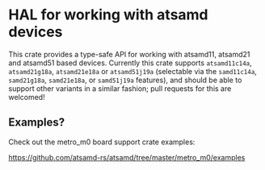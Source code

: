 # HAL for working with atsamd devices

This crate provides a type-safe API for working with atsamd11, atsamd21 and atsamd51 based devices.
Currently this crate supports `atsamd11c14a`, `atsamd21g18a`, `atsamd21e18a` or `atsamd51j19a` 
(selectable via the `samd11c14a`, `samd21g18a`, `samd21e18a`, or `samd51j19a` features),
and should be able to support other variants in a similar fashion; 
pull requests for this are welcomed!

## Examples?

Check out the metro_m0 board support crate examples:

https://github.com/atsamd-rs/atsamd/tree/master/metro_m0/examples
